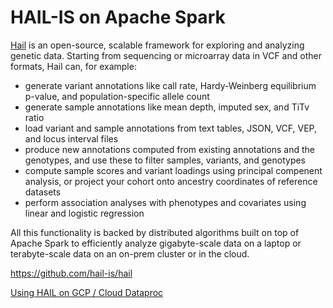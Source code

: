 # HAIL-IS on Apache Spark

[Hail](https://hail.is) is an open-source, scalable framework for exploring and analyzing genetic data. 
Starting from sequencing or microarray data in VCF and other formats, Hail can, for example:

* generate variant annotations like call rate, Hardy-Weinberg equilibrium p-value, 
and population-specific allele count
* generate sample annotations like mean depth, imputed sex, and TiTv ratio
* load variant and sample annotations from text tables, JSON, VCF, VEP, and locus interval files
* produce new annotations computed from existing annotations and the genotypes, and use these to filter samples, variants, and genotypes
* compute sample scores and variant loadings using principal compenent analysis, or project your cohort onto ancestry coordinates of reference datasets
* perform association analyses with phenotypes and covariates using linear and logistic regression

All this functionality is backed by distributed algorithms built on top of Apache Spark to efficiently analyze gigabyte-scale data on a laptop or terabyte-scale data on an on-prem cluster or in the cloud.

https://github.com/hail-is/hail

[Using HAIL on GCP / Cloud Dataproc](http://discuss.hail.is/t/using-hail-on-the-google-cloud-platform/80)